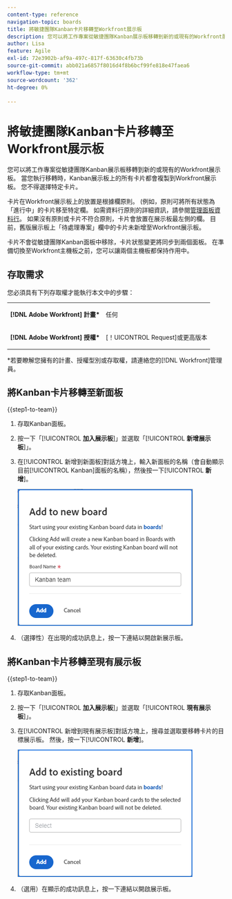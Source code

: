 ```yaml
---
content-type: reference
navigation-topic: boards
title: 將敏捷團隊Kanban卡片移轉至Workfront展示板
description: 您可以將工作專案從敏捷團隊Kanban展示板移轉到新的或現有的Workfront展示板。
author: Lisa
feature: Agile
exl-id: 72e3902b-af9a-497c-817f-63630c4fb73b
source-git-commit: abb021a6857f8016d4f8b6bcf99fe818e47faea6
workflow-type: tm+mt
source-wordcount: '362'
ht-degree: 0%

---
```


# 將敏捷團隊Kanban卡片移轉至Workfront展示板

您可以將工作專案從敏捷團隊Kanban展示板移轉到新的或現有的Workfront展示板。 當您執行移轉時，Kanban展示板上的所有卡片都會複製到Workfront展示板。 您不得選擇特定卡片。

卡片在Workfront展示板上的放置是根據欄原則。 (例如，原則可將所有狀態為「進行中」的卡片移至特定欄。 如需資料行原則的詳細資訊，請參閱[管理面板資料行](/help/quicksilver/agile/get-started-with-boards/manage-board-columns.md)。 如果沒有原則或卡片不符合原則，卡片會放置在展示板最左側的欄。 目前，舊版展示板上「待處理專案」欄中的卡片未新增至Workfront展示板。

卡片不會從敏捷團隊Kanban面板中移除，卡片狀態變更將同步到兩個面板。 在準備切換至Workfront主機板之前，您可以讓兩個主機板都保持作用中。

## 存取需求

您必須具有下列存取權才能執行本文中的步驟：

<table style="table-layout:auto">
 <col>
 </col>
 <col>
 </col>
 <tbody>
  <tr>
   <td role="rowheader"><strong>[!DNL Adobe Workfront] 計畫*</strong></td>
   <td> <p>任何</p> </td>
  </tr>
  <tr>
   <td role="rowheader"><strong>[!DNL Adobe Workfront] 授權*</strong></td>
   <td> <p>[！UICONTROL Request]或更高版本</p> </td>
  </tr>
 </tbody>
</table>

&#42;若要瞭解您擁有的計畫、授權型別或存取權，請連絡您的[!DNL Workfront]管理員。

## 將Kanban卡片移轉至新面板

{{step1-to-team}}

1. 存取Kanban面板。
1. 按一下「[!UICONTROL **加入展示板**]」並選取「[!UICONTROL **新增展示板**]」。
1. 在[!UICONTROL 新增到新面板]對話方塊上，輸入新面板的名稱（會自動顯示目前[!UICONTROL Kanban]面板的名稱），然後按一下&#x200B;[!UICONTROL **新增**]。

   ![新增Kanban卡片至新展示板](assets/add-kanban-cards-to-new-board-dialog.png)

1. （選擇性）在出現的成功訊息上，按一下連結以開啟新展示板。

## 將Kanban卡片移轉至現有展示板

{{step1-to-team}}

1. 存取Kanban面板。
1. 按一下「[!UICONTROL **加入展示板**]」並選取「[!UICONTROL **現有展示板**]」。
1. 在[!UICONTROL 新增到現有展示板]對話方塊上，搜尋並選取要移轉卡片的目標展示板。 然後，按一下&#x200B;[!UICONTROL **新增**]。

   ![將Kanban卡片新增至現有展示板](assets/add-kanban-cards-to-existing-board-dialog.png)

1. （選用）在顯示的成功訊息上，按一下連結以開啟展示板。
